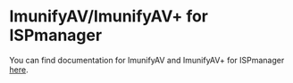 # ImunifyAV/ImunifyAV+ for ISPmanager


You can find documentation for ImunifyAV and ImunifyAV+ for ISPmanager [here](https://isp.revisium.com/).

<Disqus/>
